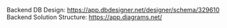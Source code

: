 Backend DB Design: https://app.dbdesigner.net/designer/schema/329610
Backend Solution Structure: https://app.diagrams.net/